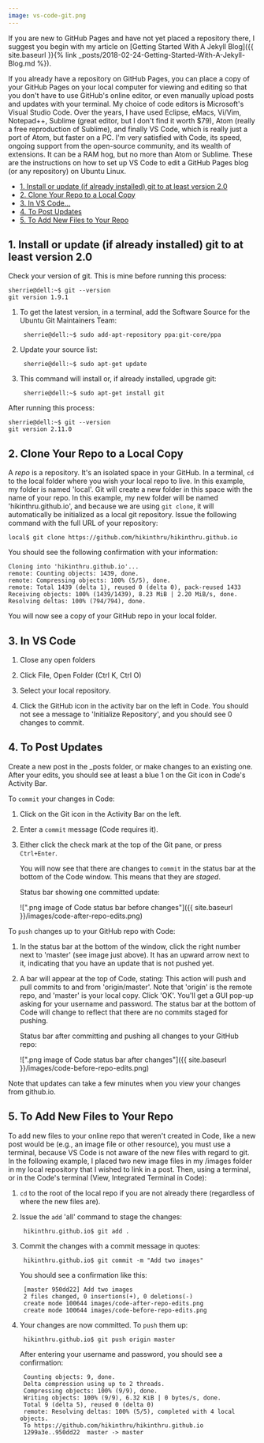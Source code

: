 ```yaml
---
image: vs-code-git.png
---
```


If you are new to GitHub Pages and have not yet placed a repository there, I suggest you begin with my article on [Getting Started With A Jekyll Blog]({{ site.baseurl }}{% link _posts/2018-02-24-Getting-Started-With-A-Jekyll-Blog.md %}).

If you already have a repository on GitHub Pages, you can place a copy of your GitHub Pages on your local computer for viewing and editing so that you don't have to use GitHub's online editor, or even manually upload posts and updates with your terminal. My choice of code editors is Microsoft's Visual Studio Code. Over the years, I have used Eclipse, eMacs, Vi/Vim, Notepad++, Sublime (great editor, but I don't find it worth $79), Atom (really a free reproduction of Sublime), and finally VS Code, which is really just a port of Atom, but faster on a PC. I'm very satisfied with Code, its speed, ongoing support from the open-source community, and its wealth of extensions. It can be a RAM hog, but no more than Atom or Sublime. These are the instructions on how to set up VS Code to edit a GitHub Pages blog (or any repository) on Ubuntu Linux.

- [1. Install or update (if already installed) git to at least version 2.0](#1-install-or-update-if-already-installed-git-to-at-least-version-2-0)
- [2. Clone Your Repo to a Local Copy](#2-clone-your-repo-to-a-local-copy)
- [3. In VS Code...](#3-in-vs-code)
- [4. To Post Updates](#4-to-post-updates)
- [5. To Add New Files to Your Repo](#5-to-add-new-files-to-your-repo)

## 1. Install or update (if already installed) git to at least version 2.0

Check your version of git. This is mine before running this process:

    sherrie@dell:~$ git --version
    git version 1.9.1

1. To get the latest version, in a terminal, add the Software Source for the Ubuntu Git Maintainers Team:

        sherrie@dell:~$ sudo add-apt-repository ppa:git-core/ppa

1. Update your source list:

        sherrie@dell:~$ sudo apt-get update

1. This command will install or, if already installed, upgrade git:

        sherrie@dell:~$ sudo apt-get install git

After running this process:

    sherrie@dell:~$ git --version
    git version 2.11.0

## 2. Clone Your Repo to a Local Copy

A *repo* is a repository. It's an isolated space in your GitHub. In a terminal, `cd` to the local folder where you wish your local repo to live. In this example, my folder is named 'local'. Git will create a new folder in this space with the name of your repo. In this example, my new folder will be named 'hikinthru.github.io', and because we are using `git clone`, it will automatically be initialized as a local git repository. Issue the following command with the full URL of your repository:

    local$ git clone https://github.com/hikinthru/hikinthru.github.io

You should see the following confirmation with your information:

    Cloning into 'hikinthru.github.io'...
    remote: Counting objects: 1439, done.
    remote: Compressing objects: 100% (5/5), done.
    remote: Total 1439 (delta 1), reused 0 (delta 0), pack-reused 1433
    Receiving objects: 100% (1439/1439), 8.23 MiB | 2.20 MiB/s, done.
    Resolving deltas: 100% (794/794), done.

You will now see a copy of your GitHub repo in your local folder.

## 3. In VS Code

1. Close any open folders

1. Click File, Open Folder (Ctrl K, Ctrl O)

1. Select your local repository.

1. Click the GitHub icon in the activity bar on the left in Code. You should not see a message to 'Initialize Repository', and you should see 0 changes to commit.

## 4. To Post Updates

Create a new post in the _posts folder, or make changes to an existing one. After your edits, you should see at least a blue 1 on the Git icon in Code's Activity Bar.

To `commit` your changes in Code:

1. Click on the Git icon in the Activity Bar on the left.

1. Enter a `commit` message (Code requires it).

1. Either click the check mark at the top of the Git pane, or press `Ctrl+Enter`.

    You will now see that there are changes to `commit` in the status bar at the bottom of the Code window. This means that they are *staged*.

    Status bar showing one committed update:

    ![".png image of Code status bar before changes"]({{ site.baseurl }}/images/code-after-repo-edits.png)

To `push` changes up to your GitHub repo with Code:

1. In the status bar at the bottom of the window, click the right number next to 'master' (see image just above). It has an upward arrow next to it, indicating that you have an update that is not pushed yet.

1. A bar will appear at the top of Code, stating: This action will push and pull commits to and from 'origin/master'. Note that 'origin' is the remote repo, and 'master' is your local copy. Click 'OK'. You'll get a GUI pop-up asking for your username and password. The status bar at the bottom of Code will change to reflect that there are no commits staged for pushing.

    Status bar after committing and pushing all changes to your GitHub repo:

    ![".png image of Code status bar after changes"]({{ site.baseurl }}/images/code-before-repo-edits.png)

Note that updates can take a few minutes when you view your changes from github.io.

## 5. To Add New Files to Your Repo

To add new files to your online repo that weren't created in Code, like a new post would be (e.g., an image file or other resource), you must use a terminal, because VS Code is not aware of the new files with regard to git. In the following example, I placed two new image files in my /images folder in my local repository that I wished to link in a post. Then, using a terminal, or in the Code's terminal (View, Integrated Terminal in Code):

1. `cd` to the root of the local repo if you are not already there (regardless of where the new files are).

1. Issue the `add` 'all' command to stage the changes:

        hikinthru.github.io$ git add .

1. Commit the changes with a commit message in quotes:

        hikinthru.github.io$ git commit -m "Add two images"

    You should see a confirmation like this:

        [master 950dd22] Add two images
        2 files changed, 0 insertions(+), 0 deletions(-)
        create mode 100644 images/code-after-repo-edits.png
        create mode 100644 images/code-before-repo-edits.png

1. Your changes are now committed. To `push` them up:

        hikinthru.github.io$ git push origin master

    After entering your username and password, you should see a confirmation:

        Counting objects: 9, done.
        Delta compression using up to 2 threads.
        Compressing objects: 100% (9/9), done.
        Writing objects: 100% (9/9), 6.32 KiB | 0 bytes/s, done.
        Total 9 (delta 5), reused 0 (delta 0)
        remote: Resolving deltas: 100% (5/5), completed with 4 local objects.
        To https://github.com/hikinthru/hikinthru.github.io
        1299a3e..950dd22  master -> master

